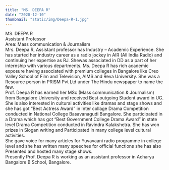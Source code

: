 ```yaml
---
title: "MS. DEEPA R"
date: "2020-12-10"
thumbnail: "static/img/Deepa-R-1.jpg"
---
```


MS. DEEPA R  
Assistant Professor  
Area: Mass communication & Journalism  
Mrs. Deepa R, Assistant professor has Industry – Academic Experience. She has started her industry career as a radio jockey in AIR (All India Radio) and continuing her expertise as RJ. Shewas associated in DD as a part of her internship with various departments. Ms. Deepa R has rich academic exposure having associated with premium colleges in Bangalore like Creo Valley School of Film and Television, AIMS and Reva University. She was a Resource person in PRISM Pvt Ltd under The Hindu newspaper to name the few.  
Prof. Deepa R has earned her MSc (Mass communication & Journalism) from Bangalore University and received Best outgoing Student award in UG. She is also interested in cultural activities like dramas and stage shows and she has got “Best Actress Award” in Inter collage Drama Competition conducted in National College Basavanagudi Bangalore. She participated in a Drama which has got “Best Government College Drama Award” in state level Drama Competition conducted in Ravindra Kalakshetra. She has won prizes in Slogan writing and Participated in many college level cultural activities.  
She gave voice for many articles for Yuvavaani radio programme in college level and she has written many speeches for official functions she has also Presented and hosted many stage shows.  
Presently Prof. Deepa R is working as an assistant professor in Acharya Bangalore B School, Bangalore.
